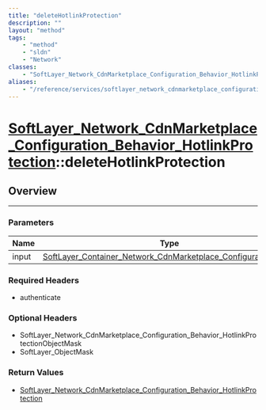 ```yaml
---
title: "deleteHotlinkProtection"
description: ""
layout: "method"
tags:
    - "method"
    - "sldn"
    - "Network"
classes:
    - "SoftLayer_Network_CdnMarketplace_Configuration_Behavior_HotlinkProtection"
aliases:
    - "/reference/services/softlayer_network_cdnmarketplace_configuration_behavior_hotlinkprotection/deleteHotlinkProtection"
---
```

# [SoftLayer_Network_CdnMarketplace_Configuration_Behavior_HotlinkProtection](/reference/services/SoftLayer_Network_CdnMarketplace_Configuration_Behavior_HotlinkProtection)::deleteHotlinkProtection




## Overview 


-----

### Parameters 
|Name | Type | Description |
| --- | --- | --- |
|input| <a href='/reference/datatypes/SoftLayer_Container_Network_CdnMarketplace_Configuration_Input'>SoftLayer_Container_Network_CdnMarketplace_Configuration_Input </a>| |


### Required Headers
* authenticate


### Optional Headers
* SoftLayer_Network_CdnMarketplace_Configuration_Behavior_HotlinkProtectionObjectMask
* SoftLayer_ObjectMask

### Return Values
* <a href='/reference/datatypes/SoftLayer_Network_CdnMarketplace_Configuration_Behavior_HotlinkProtection'>SoftLayer_Network_CdnMarketplace_Configuration_Behavior_HotlinkProtection </a>




